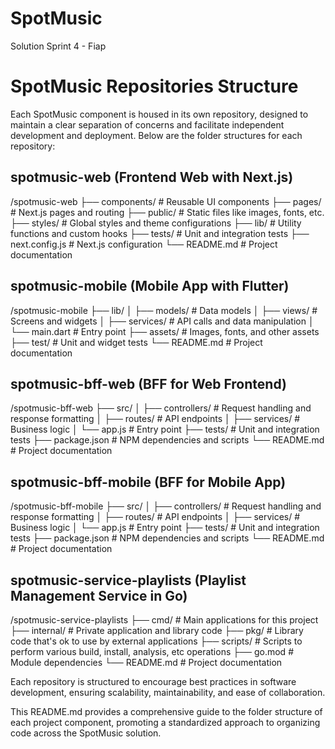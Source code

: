 # SpotMusic
Solution Sprint 4 - Fiap

# SpotMusic Repositories Structure

Each SpotMusic component is housed in its own repository, designed to maintain a clear separation of concerns and facilitate independent development and deployment. Below are the folder structures for each repository:

## spotmusic-web (Frontend Web with Next.js)

/spotmusic-web
├── components/ # Reusable UI components
├── pages/ # Next.js pages and routing
├── public/ # Static files like images, fonts, etc.
├── styles/ # Global styles and theme configurations
├── lib/ # Utility functions and custom hooks
├── tests/ # Unit and integration tests
├── next.config.js # Next.js configuration
└── README.md # Project documentation


## spotmusic-mobile (Mobile App with Flutter)

/spotmusic-mobile
├── lib/
│ ├── models/ # Data models
│ ├── views/ # Screens and widgets
│ ├── services/ # API calls and data manipulation
│ └── main.dart # Entry point
├── assets/ # Images, fonts, and other assets
├── test/ # Unit and widget tests
└── README.md # Project documentation


## spotmusic-bff-web (BFF for Web Frontend)

/spotmusic-bff-web
├── src/
│ ├── controllers/ # Request handling and response formatting
│ ├── routes/ # API endpoints
│ ├── services/ # Business logic
│ └── app.js # Entry point
├── tests/ # Unit and integration tests
├── package.json # NPM dependencies and scripts
└── README.md # Project documentation


## spotmusic-bff-mobile (BFF for Mobile App)

/spotmusic-bff-mobile
├── src/
│ ├── controllers/ # Request handling and response formatting
│ ├── routes/ # API endpoints
│ ├── services/ # Business logic
│ └── app.js # Entry point
├── tests/ # Unit and integration tests
├── package.json # NPM dependencies and scripts
└── README.md # Project documentation


## spotmusic-service-playlists (Playlist Management Service in Go)


/spotmusic-service-playlists
├── cmd/ # Main applications for this project
├── internal/ # Private application and library code
├── pkg/ # Library code that's ok to use by external applications
├── scripts/ # Scripts to perform various build, install, analysis, etc operations
├── go.mod # Module dependencies
└── README.md # Project documentation


Each repository is structured to encourage best practices in software development, ensuring scalability, maintainability, and ease of collaboration.

This README.md provides a comprehensive guide to the folder structure of each project component, promoting a standardized approach to organizing code across the SpotMusic solution.
